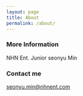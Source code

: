 ```yaml
---
layout: page
title: About
permalink: /about/
---
```



### More Information

NHN Ent. Junior
seonyu Min

### Contact me

[seonyu.min@nhnent.com](mailto:seonyu.min@nhnent.com)
